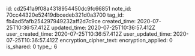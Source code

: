 id: cd2541a9f08a4318954450dc9fc66851
note_id: 70cc44320e52419dbcedeb321d0a3700
tag_id: fb4ad5fafb254297949232aff2d7c9ce
created_time: 2020-07-25T10:36:57.412Z
updated_time: 2020-07-25T10:36:57.412Z
user_created_time: 2020-07-25T10:36:57.412Z
user_updated_time: 2020-07-25T10:36:57.412Z
encryption_cipher_text: 
encryption_applied: 0
is_shared: 0
type_: 6